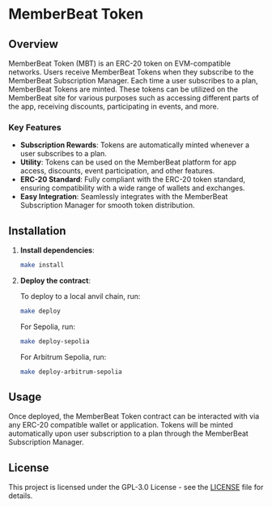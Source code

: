 # MemberBeat Token

## Overview
MemberBeat Token (MBT) is an ERC-20 token on EVM-compatible networks. Users receive MemberBeat Tokens when they subscribe to the MemberBeat Subscription Manager. Each time a user subscribes to a plan, MemberBeat Tokens are minted. These tokens can be utilized on the MemberBeat site for various purposes such as accessing different parts of the app, receiving discounts, participating in events, and more.

### Key Features
- **Subscription Rewards**: Tokens are automatically minted whenever a user subscribes to a plan.
- **Utility**: Tokens can be used on the MemberBeat platform for app access, discounts, event participation, and other features.
- **ERC-20 Standard**: Fully compliant with the ERC-20 token standard, ensuring compatibility with a wide range of wallets and exchanges.
- **Easy Integration**: Seamlessly integrates with the MemberBeat Subscription Manager for smooth token distribution.

## Installation  
    
1. **Install dependencies**:

    ```bash
    make install
    ```
   
2. **Deploy the contract**:
   
    To deploy to a local anvil chain, run:

    ```bash
    make deploy   
    ```

    For Sepolia, run:
    ```bash
    make deploy-sepolia
    ```    

    For Arbitrum Sepolia, run:
    ```bash
    make deploy-arbitrum-sepolia
    ```

## Usage
Once deployed, the MemberBeat Token contract can be interacted with via any ERC-20 compatible wallet or application. Tokens will be minted automatically upon user subscription to a plan through the MemberBeat Subscription Manager.

## License

This project is licensed under the GPL-3.0 License - see the [LICENSE](LICENSE) file for details.

